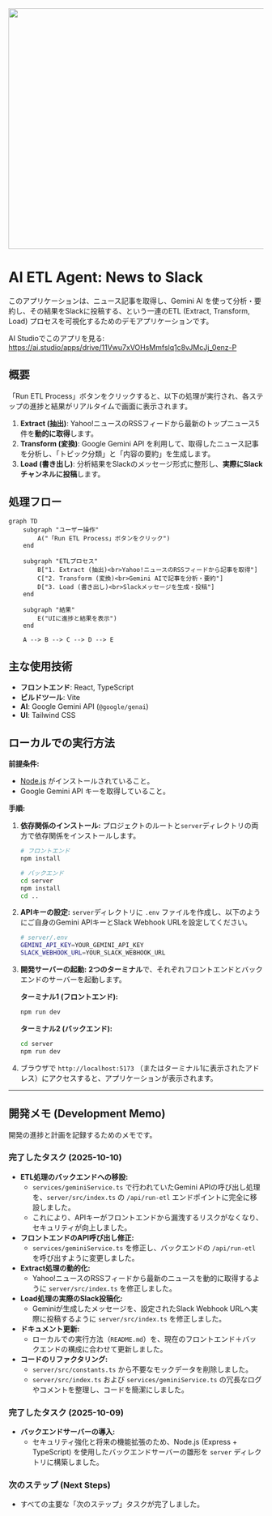 <div align="center">
<img width="1200" height="475" alt="GHBanner" src="https://github.com/user-attachments/assets/0aa67016-6eaf-458a-adb2-6e31a0763ed6" />
</div>

# AI ETL Agent: News to Slack

このアプリケーションは、ニュース記事を取得し、Gemini AI を使って分析・要約し、その結果をSlackに投稿する、という一連のETL (Extract, Transform, Load) プロセスを可視化するためのデモアプリケーションです。

AI Studioでこのアプリを見る: https://ai.studio/apps/drive/11Vwu7xVOHsMmfslq1c8vJMcJj_0enz-P

## 概要

「Run ETL Process」ボタンをクリックすると、以下の処理が実行され、各ステップの進捗と結果がリアルタイムで画面に表示されます。

1.  **Extract (抽出)**: Yahoo!ニュースのRSSフィードから最新のトップニュース5件を**動的に取得**します。
2.  **Transform (変換)**: Google Gemini API を利用して、取得したニュース記事を分析し、「トピック分類」と「内容の要約」を生成します。
3.  **Load (書き出し)**: 分析結果をSlackのメッセージ形式に整形し、**実際にSlackチャンネルに投稿**します。

## 処理フロー

```mermaid
graph TD
    subgraph "ユーザー操作"
        A("「Run ETL Process」ボタンをクリック")
    end

    subgraph "ETLプロセス"
        B["1. Extract (抽出)<br>Yahoo!ニュースのRSSフィードから記事を取得"]
        C["2. Transform (変換)<br>Gemini AIで記事を分析・要約"]
        D["3. Load (書き出し)<br>Slackメッセージを生成・投稿"]
    end

    subgraph "結果"
        E("UIに進捗と結果を表示")
    end

    A --> B --> C --> D --> E
```

## 主な使用技術

-   **フロントエンド**: React, TypeScript
-   **ビルドツール**: Vite
-   **AI**: Google Gemini API (`@google/genai`)
-   **UI**: Tailwind CSS

## ローカルでの実行方法

**前提条件:**

-   [Node.js](https://nodejs.org/) がインストールされていること。
-   Google Gemini API キーを取得していること。

**手順:**

1.  **依存関係のインストール:**
    プロジェクトのルートと`server`ディレクトリの両方で依存関係をインストールします。
    ```bash
    # フロントエンド
    npm install

    # バックエンド
    cd server
    npm install
    cd ..
    ```

2.  **APIキーの設定:**
    `server`ディレクトリに `.env` ファイルを作成し、以下のようにご自身のGemini APIキーとSlack Webhook URLを設定してください。
    
    ```sh
    # server/.env
    GEMINI_API_KEY=YOUR_GEMINI_API_KEY
    SLACK_WEBHOOK_URL=YOUR_SLACK_WEBHOOK_URL
    ```

3.  **開発サーバーの起動:**
    **2つのターミナル**で、それぞれフロントエンドとバックエンドのサーバーを起動します。

    **ターミナル1 (フロントエンド):**
    ```bash
    npm run dev
    ```

    **ターミナル2 (バックエンド):**
    ```bash
    cd server
    npm run dev
    ```

4.  ブラウザで `http://localhost:5173` （またはターミナル1に表示されたアドレス）にアクセスすると、アプリケーションが表示されます。

---

## 開発メモ (Development Memo)

開発の進捗と計画を記録するためのメモです。

### 完了したタスク (2025-10-10)

- **ETL処理のバックエンドへの移設:**
  - `services/geminiService.ts` で行われていたGemini APIの呼び出し処理を、`server/src/index.ts` の `/api/run-etl` エンドポイントに完全に移設しました。
  - これにより、APIキーがフロントエンドから漏洩するリスクがなくなり、セキュリティが向上しました。
- **フロントエンドのAPI呼び出し修正:**
  - `services/geminiService.ts` を修正し、バックエンドの `/api/run-etl` を呼び出すように変更しました。
- **Extract処理の動的化:**
  - Yahoo!ニュースのRSSフィードから最新のニュースを動的に取得するように `server/src/index.ts` を修正しました。
- **Load処理の実際のSlack投稿化:**
  - Geminiが生成したメッセージを、設定されたSlack Webhook URLへ実際に投稿するように `server/src/index.ts` を修正しました。
- **ドキュメント更新:**
  - ローカルでの実行方法（`README.md`）を、現在のフロントエンド＋バックエンドの構成に合わせて更新しました。
- **コードのリファクタリング:**
  - `server/src/constants.ts` から不要なモックデータを削除しました。
  - `server/src/index.ts` および `services/geminiService.ts` の冗長なログやコメントを整理し、コードを簡潔にしました。

### 完了したタスク (2025-10-09)

- **バックエンドサーバーの導入:**
  - セキュリティ強化と将来の機能拡張のため、Node.js (Express + TypeScript) を使用したバックエンドサーバーの雛形を `server` ディレクトリに構築しました。

### 次のステップ (Next Steps)

-   すべての主要な「次のステップ」タスクが完了しました。
